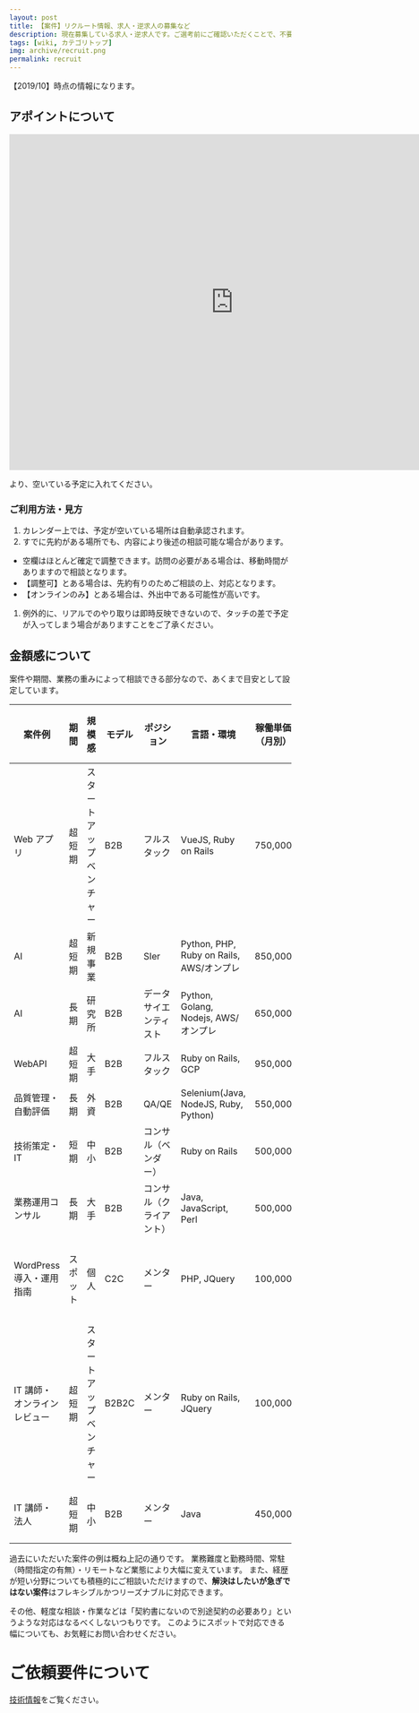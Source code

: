 ```yaml
---
layout: post
title: 【案件】リクルート情報、求人・逆求人の募集など
description: 現在募集している求人・逆求人です。ご選考前にご確認いただくことで、不要な打合せコストを削減できます。
tags: [wiki, カテゴリトップ]
img: archive/recruit.png
permalink: recruit
---
```


【2019/10】時点の情報になります。

## アポイントについて

<iframe src="https://calendar.google.com/calendar/embed?height=600&amp;wkst=1&amp;bgcolor=%23ffffff&amp;ctz=Asia%2FTokyo&amp;src=NjJsb2I4Z3VwYThwOWExY3JuMHNnNHRqczRAZ3JvdXAuY2FsZW5kYXIuZ29vZ2xlLmNvbQ&amp;src=ZWxzNXYzdG4wbjlxcjVpOTIxMDA1NTdvOGozY3JtcTNAaW1wb3J0LmNhbGVuZGFyLmdvb2dsZS5jb20&amp;src=amEuamFwYW5lc2UjaG9saWRheUBncm91cC52LmNhbGVuZGFyLmdvb2dsZS5jb20&amp;color=%23F09300&amp;color=%239E69AF&amp;color=%23009688" style="border-width:0" width="800" height="600" frameborder="0" scrolling="no"></iframe>

より、空いている予定に入れてください。

### ご利用方法・見方

1. カレンダー上では、予定が空いている場所は自動承認されます。
1. すでに先約がある場所でも、内容により後述の相談可能な場合があります。

- 空欄はほとんど確定で調整できます。訪問の必要がある場合は、移動時間がありますので相談となります。
- 【調整可】とある場合は、先約有りのためご相談の上、対応となります。
- 【オンラインのみ】とある場合は、外出中である可能性が高いです。

1. 例外的に、リアルでのやり取りは即時反映できないので、タッチの差で予定が入ってしまう場合がありますことをご了承ください。

## 金額感について

案件や期間、業務の重みによって相談できる部分なので、あくまで目安として設定しています。

| 案件例                      | 期間     | 規模感                   | モデル | ポジション               | 言語・環境                               | 稼働単価（月別） | 人月 | レベル感 | 形態     | 補足                 | 前金 |
| --------------------------- | -------- | ------------------------ | ------ | ------------------------ | ---------------------------------------- | ---------------- | ---- | -------- | -------- | -------------------- | ---- |
| Web アプリ                  | 超短期   | スタートアップベンチャー | B2B    | フルスタック             | VueJS, Ruby on Rails                     | 750,000          | 1.0  | プロ     | リモート | 移動経費別           | 不要 |
| AI                          | 超短期   | 新規事業                 | B2B    | SIer                     | Python, PHP, Ruby on Rails, AWS/オンプレ | 850,000          | 1.0  | プロ     | リモート |                      | 不要 |
| AI                          | 長期     | 研究所                   | B2B    | データサイエンティスト   | Python, Golang, Nodejs, AWS/オンプレ     | 650,000          | 0.8  | メンバー | 常駐     |                      | 不要 |
| WebAPI                      | 超短期   | 大手                     | B2B    | フルスタック             | Ruby on Rails, GCP                       | 950,000          | 1.5  | プロ     | 常駐     |                      | 不要 |
| 品質管理・自動評価          | 長期     | 外資                     | B2B    | QA/QE                    | Selenium(Java, NodeJS, Ruby, Python)     | 550,000          | 1.0  | プロ     | 常駐     |                      | 不要 |
| 技術策定・IT                | 短期     | 中小                     | B2B    | コンサル（ベンダー）     | Ruby on Rails                            | 500,000          | 0.5  | プロ     | リモート | 移動経費別           | 不要 |
| 業務運用コンサル            | 長期     | 大手                     | B2B    | コンサル（クライアント） | Java, JavaScript, Perl                   | 500,000          | 1.0  | メンバー | 常駐     | 移動経費別           | 不要 |
| WordPress 導入・運用指南    | スポット | 個人                     | C2C    | メンター                 | PHP, JQuery                              | 100,000          | 0.5  | プロ     | リモート | 友人価格・移動経費別 | 要   |
| IT 講師・オンラインレビュー | 超短期   | スタートアップベンチャー | B2B2C  | メンター                 | Ruby on Rails, JQuery                    | 100,000          | 0.3  | プロ     | リモート | 移動経費別           | 相談 |
| IT 講師・法人               | 超短期   | 中小                     | B2B    | メンター                 | Java                                     | 450,000          | 1.0  | プロ     | リモート | 移動経費別           | 相談 |

過去にいただいた案件の例は概ね上記の通りです。
業務難度と勤務時間、常駐（時間指定の有無）・リモートなど業態により大幅に変えています。
また、経歴が短い分野についても積極的にご相談いただけますので、**解決はしたいが急ぎではない案件**はフレキシブルかつリーズナブルに対応できます。

その他、軽度な相談・作業などは「契約書にないので別途契約の必要あり」というような対応はなるべくしないつもりです。
このようにスポットで対応できる幅についても、お気軽にお問い合わせください。

# ご依頼要件について

[技術情報](./work)をご覧ください。

